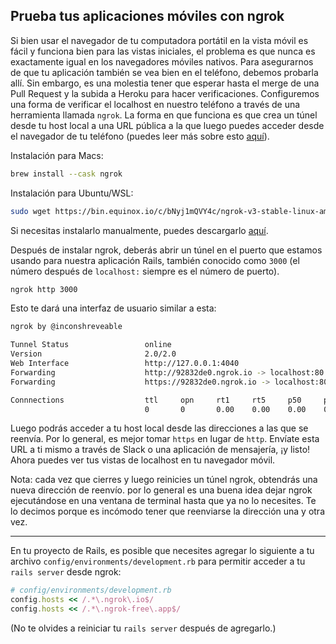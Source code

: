 ## Prueba tus aplicaciones móviles con ngrok

Si bien usar el navegador de tu computadora portátil en la vista móvil es fácil y funciona bien para las vistas iniciales, el problema es que nunca es exactamente igual en los navegadores móviles nativos. Para asegurarnos de que tu aplicación también se vea bien en el teléfono, debemos probarla allí. Sin embargo, es una molestia tener que esperar hasta el merge de una Pull Request y la subida a Heroku para hacer verificaciones. Configuremos una forma de verificar el localhost en nuestro teléfono a través de una herramienta llamada `ngrok`. La forma en que funciona es que crea un túnel desde tu host local a una URL pública a la que luego puedes acceder desde el navegador de tu teléfono (puedes leer más sobre esto [aquí](https://ngrok.com/product)).

Instalación para Macs:

```zsh
brew install --cask ngrok
```

Instalación para Ubuntu/WSL:

```zsh
sudo wget https://bin.equinox.io/c/bNyj1mQVY4c/ngrok-v3-stable-linux-amd64.tgz  -O - | sudo tar xz -C /usr/local/bin
```

Si necesitas instalarlo manualmente, puedes descargarlo [aquí](https://ngrok.com/download).

Después de instalar ngrok, deberás abrir un túnel en el puerto que estamos usando para nuestra aplicación Rails, también conocido como `3000` (el número después de `localhost:` siempre es el número de puerto).
```zsh
ngrok http 3000
```

Esto te dará una interfaz de usuario similar a esta:

```zsh
ngrok by @inconshreveable

Tunnel Status                 online
Version                       2.0/2.0
Web Interface                 http://127.0.0.1:4040
Forwarding                    http://92832de0.ngrok.io -> localhost:80
Forwarding                    https://92832de0.ngrok.io -> localhost:80

Connnections                  ttl     opn     rt1     rt5     p50     p90
                              0       0       0.00    0.00    0.00    0.00
```

Luego podrás acceder a tu host local desde las direcciones a las que se reenvía. Por lo general, es mejor tomar `https` en lugar de `http`. Envíate esta URL a ti mismo a través de Slack o una aplicación de mensajería, ¡y listo! Ahora puedes ver tus vistas de localhost en tu navegador móvil.

Nota: cada vez que cierres y luego reinicies un túnel ngrok, obtendrás una nueva dirección de reenvío. por lo general es una buena idea dejar ngrok ejecutándose en una ventana de terminal hasta que ya no lo necesites. Te lo decimos porque es incómodo tener que reenviarse la dirección una y otra vez.

---

En tu proyecto de Rails, es posible que necesites agregar lo siguiente a tu archivo `config/environments/development.rb` para permitir acceder a tu `rails server` desde ngrok:

```rb
# config/environments/development.rb
config.hosts << /.*\.ngrok\.io$/
config.hosts << /.*\.ngrok-free\.app$/
```

(No te olvides a reiniciar tu `rails server` después de agregarlo.)
